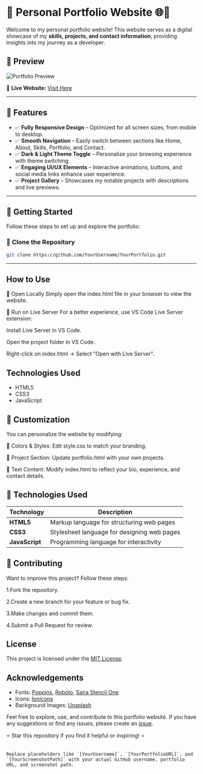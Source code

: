 # 🚀 **Personal Portfolio Website** 🌐💼    

Welcome to my personal portfolio website! This website serves as a digital showcase of my **skills, projects, and contact information**, providing insights into my journey as a developer.  

## 🎨 **Preview**  

![Portfolio Preview](./path/to/your/screenshot.png)  

🔗 **Live Website:** [Visit Here](https://www.yourportfolio.com)  

---

## 🌟 **Features**  

- ✅ **Fully Responsive Design** – Optimized for all screen sizes, from mobile to desktop.  
- ✅ **Smooth Navigation** – Easily switch between sections like Home, About, Skills, Portfolio, and Contact.  
- ✅ **Dark & Light Theme Toggle** – Personalize your browsing experience with theme switching.  
- ✅ **Engaging UI/UX Elements** – Interactive animations, buttons, and social media links enhance user experience.  
- ✅ **Project Gallery** – Showcases my notable projects with descriptions and live previews.  

---

## 🚀 **Getting Started**  

Follow these steps to set up and explore the portfolio:  

### 🔹 **Clone the Repository**  
```bash
git clone https://github.com/YourUsername/YourPortfolio.git
```
---
## How to Use

🔹 Open Locally
Simply open the index.html file in your browser to view the website.

🔹 Run on Live Server
For a better experience, use VS Code Live Server extension:

Install Live Server in VS Code.

Open the project folder in VS Code.

Right-click on index.html → Select "Open with Live Server".

## Technologies Used

- HTML5
- CSS3
- JavaScript

## 🎨 Customization
You can personalize the website by modifying:

📌 Colors & Styles: Edit style.css to match your branding.

📌 Project Section: Update portfolio.html with your own projects.

📌 Text Content: Modify index.html to reflect your bio, experience, and contact details.

## 🚀 Technologies Used  

| Technology  | Description |
|------------|------------|
| **HTML5**  | Markup language for structuring web pages |
| **CSS3**   | Stylesheet language for designing web pages |
| **JavaScript** | Programming language for interactivity |

## 🤝 Contributing
Want to improve this project? Follow these steps:

1.Fork the repository.

2.Create a new branch for your feature or bug fix.

3.Make changes and commit them.

4.Submit a Pull Request for review.

## License

This project is licensed under the [MIT License](LICENSE).

## Acknowledgements

- Fonts: [Poppins](https://fonts.google.com/specimen/Poppins), [Roboto](https://fonts.google.com/specimen/Roboto), [Saira Stencil One](https://fonts.google.com/specimen/Saira+Stencil+One)
- Icons: [Ionicons](https://ionicons.com/)
- Background Images: [Unsplash](https://unsplash.com/)

Feel free to explore, use, and contribute to this portfolio website. If you have any suggestions or find any issues, please create an [issue](https://github.com/YourUsername/YourPortfolio/issues).

⭐ Star this repository if you find it helpful or inspiring! ⭐
```

Replace placeholders like `[YourUsername]`, `[YourPortfolioURL]`, and `[YourScreenshotPath]` with your actual GitHub username, portfolio URL, and screenshot path.
